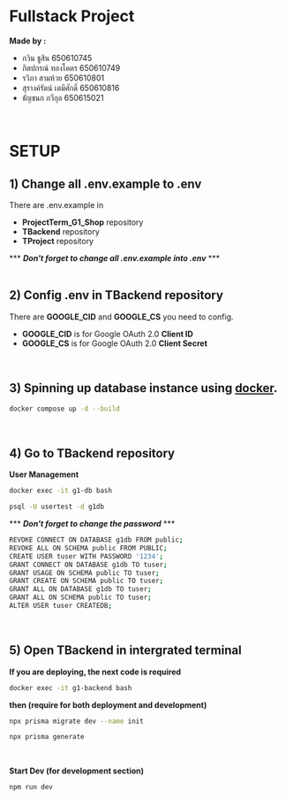 # Fullstack Project

**Made by :**

- กวิน ชูสิน 650610745
- กิตปกรณ์ ทองโคตร 650610749
- รวิภา สามห้วย 650610801
- สุรางค์รัตน์ เตมีศักดิ์ 650610816
- ธัญชนก กวีกุล 650615021
<br/>

# SETUP

## 1) Change all .env.example to .env

There are .env.example in 
- **ProjectTerm_G1_Shop** repository
- **TBackend** repository
- **TProject** repository

*** ***Don't forget to change all .env.example into .env*** ***
<br/>
<br/>

## 2) Config .env in TBackend repository

There are **GOOGLE_CID** and **GOOGLE_CS** you need to config.
- **GOOGLE_CID** is for Google OAuth 2.0 **Client ID**
- **GOOGLE_CS** is for Google OAuth 2.0 **Client Secret**
<br/>

## 3) Spinning up database instance using [docker](https://hub.docker.com/).

```bash
docker compose up -d --build
```
<br/>

## 4) Go to TBackend repository

**User Management**

```bash
docker exec -it g1-db bash
```

```bash
psql -U usertest -d g1db
```
*** ***Don't forget to change the password*** ***

```bash
REVOKE CONNECT ON DATABASE g1db FROM public;
REVOKE ALL ON SCHEMA public FROM PUBLIC;
CREATE USER tuser WITH PASSWORD '1234';
GRANT CONNECT ON DATABASE g1db TO tuser;
GRANT USAGE ON SCHEMA public TO tuser;
GRANT CREATE ON SCHEMA public TO tuser;
GRANT ALL ON DATABASE g1db TO tuser;
GRANT ALL ON SCHEMA public TO tuser;
ALTER USER tuser CREATEDB;
```
<br/>

## 5) Open TBackend in intergrated terminal

**If you are deploying, the next code is required**

```bash
docker exec -it g1-backend bash
```

**then (require for both deployment and development)**

```bash
npx prisma migrate dev --name init
```

```bash
npx prisma generate
```
<br/>

**Start Dev (for development section)**

```bash
npm run dev
```
<br/>

